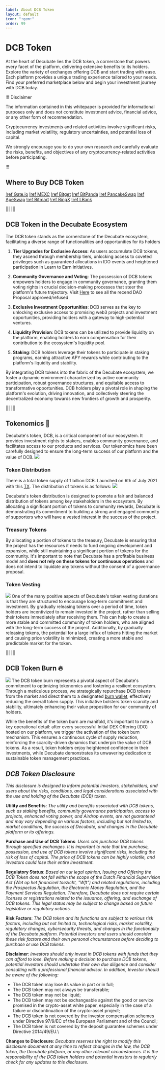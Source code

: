 ```yaml
---
label: About DCB Token
layout: default
icon: ":gem:"
order: 99
---
```


# DCB Token

At the heart of Decubate lies the DCB token, a cornerstone that powers every facet of the platform, delivering extensive benefits to its holders. Explore the variety of exchanges offering DCB and start trading with ease. Each platform provides a unique trading experience tailored to your needs. Find your preferred marketplace below and begin your investment journey with DCB today.

!!!
Disclaimer

The information contained in this whitepaper is provided for informational purposes only and does not constitute investment advice, financial advice, or any other form of recommendation.

Cryptocurrency investments and related activities involve significant risks, including market volatility, regulatory uncertainties, and potential loss of capital.

We strongly encourage you to do your own research and carefully evaluate the risks, benefits, and objectives of any cryptocurrency-related activities before participating.

!!!

## Where to Buy DCB Token

[!ref Gate.io](https://gate.io/trade/DCB_USDT)
[!ref MEXC](https://www.mexc.com/exchange/DCB_USDT)
[!ref Bitget](https://www.bitget.com/spot/DCBUSDT)
[!ref BitPanda](https://www.bitpanda.com/en/prices/decubate-dcb)
[!ref PancakeSwap](https://pancakeswap.finance/swap)
[!ref ApeSwap](https://app.apeswap.finance/swap)
[!ref Bitmart](https://www.bitmart.com/trade/en-US?layout=basic&theme=dark&symbol=DCB_USDT)
[!ref BingX](https://bingx.com/it-it/spot/DCBUSDT/)
[!ref LBank](https://www.lbank.com/en-US/trade/dcb_usdt/)

|||
|||

## DCB Token in the Decubate Ecosystem

The DCB token stands as the cornerstone of the Decubate ecosystem, facilitating a diverse range of functionalities and opportunities for its holders

1. **Tier Upgrades for Exclusive Access**: As users accumulate DCB tokens, they ascend through membership tiers, unlocking access to coveted privileges such as guaranteed allocations in IDO events and heightened participation in Learn to Earn initiatives.

2. **Community Governance and Voting**: The possession of DCB tokens empowers holders to engage in community governance, granting them voting rights in crucial decision-making processes that steer the platform's future trajectory. Visit [Here](https://snapshot.org/#/decubategov.eth) to see all the recend DAO Proposal approved/refused

3. **Exclusive Investment Opportunities**: DCB serves as the key to unlocking exclusive access to promising web3 projects and investment opportunities, providing holders with a gateway to high-potential ventures.

4. **Liquidity Provision**: DCB tokens can be utilized to provide liquidity on the platform, enabling holders to earn compensation for their contribution to the ecosystem's liquidity pool.

5. **Staking**: DCB holders leverage their tokens to participate in staking programs, earning attractive APY rewards while contributing to the platform's liquidity and stability.

By integrating DCB tokens into the fabric of the Decubate ecosystem, we foster a dynamic environment characterized by active community participation, robust governance structures, and equitable access to transformative opportunities. DCB holders play a pivotal role in shaping the platform's evolution, driving innovation, and collectively steering the decentralized economy towards new frontiers of growth and prosperity.

|||
|||

## Tokenomics :abacus:

Decubate's token, DCB, is a critical component of our ecosystem. It provides investment rights to stakers, enables community governance, and facilitates access to our products and services. Our tokenomics have been carefully designed to ensure the long-term success of our platform and the value of DCB.
![](../static/tokenomics.png)

### Token Distribution

There is a total token supply of 1 billion DCB. Launched on 6th of July 2021 with this [TX](https://bscscan.com/tx/0x3af9d011c7e8d785c9c8c8c2cf9246b3ee306a7e00ab304eb390033d77875bb0). The distribution of tokens is as follows:
![](../static/Token-distributions.png)

Decubate's token distribution is designed to promote a fair and balanced distribution of tokens among key stakeholders in the ecosystem. By allocating a significant portion of tokens to community rewards, Decubate is demonstrating its commitment to building a strong and engaged community of supporters who will have a vested interest in the success of the project.

### Treasury Tokens

By allocating a portion of tokens to the treasury, Decubate is ensuring that the project has the resources it needs to fund ongoing development and expansion, while still maintaining a significant portion of tokens for the community.
It's important to note that Decubate has a profitable business model and<b> does not rely on these tokens for continuous operations</b> and does not intend to liquidate any tokens without the consent of a governance proposal.

### Token Vesting

![](../static/Emissions.png)
One of the many positive aspects of Decubate's token vesting durations is that they are structured to encourage long-term commitment and investment. By gradually releasing tokens over a period of time, token holders are incentivized to remain invested in the project, rather than selling their tokens immediately after receiving them. This can help to create a more stable and committed community of token holders, who are aligned with the long-term success of the project. Additionally, by gradually releasing tokens, the potential for a large influx of tokens hitting the market and causing price volatility is minimized, creating a more stable and predictable market for the token.

|||
|||

## DCB Token Burn :fire:

![](../static/Burn.png)
The DCB token burn represents a pivotal aspect of Decubate's commitment to optimizing tokenomics and fostering a resilient ecosystem. Through a meticulous process, we strategically repurchase DCB tokens from the market and direct them to a designated [burn wallet](https://bscscan.com/tokenholdings?a=0x000000000000000000000000000000000000dead), effectively reducing the overall token supply. This initiative bolsters token scarcity and stability, ultimately enhancing their value proposition for our community of holders.

While the benefits of the token burn are manifold, it's important to note a key operational detail: after every successful Initial DEX Offering (IDO) hosted on our platform, we trigger the activation of the token burn mechanism. This ensures a continuous cycle of supply reduction, reinforcing the scarcity-driven dynamics that underpin the value of DCB tokens. As a result, token holders enjoy heightened confidence in their investments, while Decubate demonstrates its unwavering dedication to sustainable token management practices.

## _DCB Token Disclosure_

_This disclosure is designed to inform potential investors, stakeholders, and users about the risks, conditions, and legal considerations associated with the use and holding of the Decubate (DCB) token._

**Utility and Benefits**:
_The utility and benefits associated with DCB tokens, such as staking benefits, community governance participation, access to projects, enhanced voting power, and Airdrop events, are not guaranteed and may vary depending on various factors, including but not limited to, market conditions, the success of Decubate, and changes in the Decubate platform or its offerings._

**Purchase and Use of DCB Tokens**:
_Users can purchase DCB tokens through specified exchanges. It is important to note that the purchase, possession, and use of DCB tokens involve significant risks, including the risk of loss of capital. The price of DCB tokens can be highly volatile, and investors could lose their entire investment._

**Regulatory Status**:
_Based on our legal opinion, Issuing and Offering the DCB Token does not fall within the scope of the Dutch Financial Supervision Act (Wet op het financieel toezicht, "Wft") and related regulations, including the Prospectus Regulation, the Electronic Money Regulation, and the Payment Services Regulation. Therefore, Decubate does not require certain licenses or registrations related to the issuance, offering, and exchange of DCB tokens. This legal status may be subject to change based on future legislative or regulatory actions._

**Risk Factors**:
_The DCB token and its functions are subject to various risk factors, including but not limited to, technological risks, market volatility, regulatory changes, cybersecurity threats, and changes in the functionality of the Decubate platform. Potential investors and users should consider these risk factors and their own personal circumstances before deciding to purchase or use DCB tokens._

**Disclaimer**:
_Investors should only invest in DCB tokens with funds that they can afford to lose. Before making a decision to purchase DCB tokens, potential investors should undertake their own due diligence and consider consulting with a professional financial advisor. In addition, Investor should be aware of the following:_

-   The DCB token may lose its value in part or in full;
-   The DCB token may not always be transferable;
-   The DCB token may not be liquid;
-   The DCB token may not be exchangeable against the good or service promised in the crypto-asset white paper, especially in the case of a failure or discontinuation of the crypto-asset project;
-   The DCB token is not covered by the investor compensation schemes under Directive 97/9/EC of the European Parliament and of the Council;
-   The DCB token is not covered by the deposit guarantee schemes under Directive 2014/49/EU.\

**Changes to Disclosure**:
_Decubate reserves the right to modify this disclosure document at any time to reflect changes in the law, the DCB token, the Decubate platform, or any other relevant circumstances. It is the responsibility of the DCB token holders and potential investors to regularly check for any updates to this disclosure._
